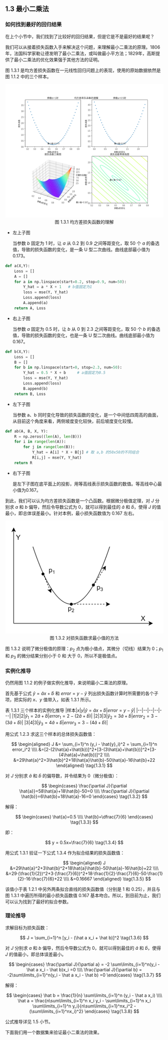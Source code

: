 ## 1.3 最小二乘法

### 如何找到最好的回归结果

在上个小节中，我们找到了比较好的回归结果，但是它是不是最好的结果呢？

我们可以从接着损失函数入手来解决这个问题，来理解最小二乘法的原理。1806 年，法国科学家勒让德发明了最小二乘法，或叫做最小平方法；1829年，高斯提供了最小二乘法的优化效果强于其他方法的证明。

图 1.3.1 是均方差损失函数在一元线性回归问题上的表现，使用的原始数据依然是图 1.1.2 中的三个样本。

<img src="./images/1-3-1.png" />
<center>图 1.3.1 均方差损失函数的理解</center>

- 左上子图
   
    当参数 $b$ 固定为 1 时，让 $a$ 从 0.2 到 0.9 之间等距变化，取 50 个 $a$ 的备选值，导致的损失函数的变化，是一条 U 型二次曲线。曲线底部最小值为0.173。

```Python
def a(X,Y):
    Loss = []
    A = []
    for a in np.linspace(start=0.2, stop=0.9, num=50):
        Y_hat = a * X + 1   # b值固定为1
        loss = mse(Y, Y_hat)
        Loss.append(loss)
        A.append(a)
    return A, Loss
```

- 右上子图
  
  当参数 $a$ 固定为 0.5 时，让 $b$ 从 0 到 2.3 之间等距变化，取 50 个 $b$ 的备选值，导致的损失函数的变化，也是一条 U 型二次曲线。曲线底部最小值为0.167。
  
```Python
def b(X,Y):
    Loss = []
    B = []
    for b in np.linspace(start=0, stop=2.3, num=50):
        Y_hat = 0.5 * X + b     # a值固定为0.5
        loss = mse(Y, Y_hat)
        Loss.append(loss)
        B.append(b)
    return B, Loss
```

- 左下子图
  
  当参数 a、b 同时变化导致的损失函数的变化，是一个中间低四周高的曲面，从目前这个角度来看，两侧坡度变化较快，前后坡度变化较慢。

```Python
def ab(A, B, X, Y):
    R = np.zeros((len(A), len(B)))
    for i in range(len(A)):
        for j in range(len(B)):
            Y_hat = A[i] * X + B[j] # 取 a,b 的50x50的不同组合
            R[i,j] = mse(Y, Y_hat)
    return R
```

- 右下子图
  
  是左下子图在底平面上的投影，用等高线表示损失函数的数值。等高线中心最小值为0.167。

到此，我们可以认为均方差损失函数是一个凸函数。根据微分极值定理，对 $J$ 分别求 $a$ 和 $b$ 偏导，然后令导数公式为 0，就可以得到最佳的 $\hat a$ 和 $\hat b$，使得 $J$ 的值最小，即总体误差最小。针对本例，最小损失函数值为 0.167 左右。

<img src="./images/1-3-2.png" />
<center>图 1.3.2 对损失函数求最小值的方法</center>

图 1.3.2 说明了微分极值的原理：$p_2$ 点为极小值点，其微分（切线）结果为 0；$p_1$ 和 $p_3$ 的微分结果分别小于 0 和 大于 0，所以不是极值点。

### 实例化推导

仍然用图 1.1.2 的例子做实例化推导，来说明最小二乘法的原理。

首先基于公式 $\hat{y}=\hat{a}x+\hat{b}$ 和 $error=y-\hat{y}$ 列出损失函数计算时所需要的各个子项，把实际的 $x、y$ 值带入，如表 1.3.1 所示。

表 1.3.1 三个样本的实例化推导
|样本|$x$|$y$|$\hat{y}=\hat{a}x+\hat{b}$|$error=y-\hat{y}$|
|--|--|--|--|---|
|1|2|2|$\hat{y}_1=2\hat{a}+\hat{b}$|$error_1=2-(2\hat{a}+\hat{b})$|
|2|3|3|$\hat{y}_2=3\hat{a}+\hat{b}$|$error_2=3-(3\hat{a}+\hat{b})$|
|3|4|3|$\hat{y}_3=4\hat{a}+\hat{b}$|$error_3=3-(4\hat{a}+\hat{b})$|

用公式 1.2.3 求这三个样本的总体损失函数值：

$$
\begin{aligned}
J &= \sum_{i=1}^n (y_i - \hat{y}_i)^2 = \sum_{i=1}^n error_i^2
\\\\
&=[2-(2\hat{a}+\hat{b})]^2+[3-(3\hat{a}+\hat{b})]^2+[3-(4\hat{a}+\hat{b})]^2
\\\\
&=29\hat{a}^2+3\hat{b}^2+18\hat{a}\hat{b}-50\hat{a}-16\hat{b}+22
\end{aligned}
\tag{1.3.1}
$$

对 $J$ 分别求 $\hat{a}$ 和 $\hat{b}$ 的偏导数，并令结果为 0（微分极值）：

$$
\begin{cases}
\frac{\partial J}{\partial \hat{a}}=58\hat{a}+18\hat{b}-50=0
\\\\
\frac{\partial J}{\partial \hat{b}}=6\hat{b}+18\hat{a}-16=0
\end{cases}
\tag{1.3.2}
$$

解得：

$$
\begin{cases}
\hat{a}=0.5
\\\\
\hat{b}=\dfrac{7}{6}
\end{cases}
\tag{1.3.3}
$$

即：

$$
y = 0.5x+\frac{7}{6} \tag{1.3.4}
$$

用公式 1.3.1 验证一下公式 1.3.4 作为拟合结果的损失函数值：

$$
\begin{aligned}
J &=29\hat{a}^2+3\hat{b}^2+18\hat{a}\hat{b}-50\hat{a}-16\hat{b}+22
\\\\
&=29·(\frac{1}{2})^2+3·(\frac{7}{6})^2+18·\frac{1}{2}·\frac{7}{6}-50·\frac{1}{2}-16·\frac{7}{6}+22
\\\\
&=0.16667
\end{aligned}
\tag{1.3.5}
$$

该值小于表 1.2.1 中另外两条拟合直线的损失函数值（分别是 1 和 0.25），并且与图 1.3.1 中遍历所得的最小损失函数值 0.167 基本吻合。所以，到目前为止，我们可以认为找到了最好的拟合参数。

### 理论推导

求解目标为损失函数：

$$
J = \sum_{i=1}^n [y_i -  (\hat a x_i + \hat b)]^2 \tag{1.3.6}
$$


对 $J$ 分别求 $a$ 和 $b$ 偏导，然后令导数公式为 0，就可以得到最佳的 $\hat a$ 和 $\hat b$，使得 $J$ 的值最小，即总体误差最小。

$$
\begin{cases}
\frac{\partial J}{\partial a} = -2 \sum\limits_{i=1}^n(y_i - \hat a x_i - \hat b)x_i =0
\\\\
\frac{\partial J}{\partial b} = -2\sum\limits_{i=1}^n(y_i - \hat a x_i - \hat b) =0
\end{cases}
\tag{1.3.7}
$$

解得：

$$
\begin{cases}
\hat b = \frac{1}{n} \sum\limits_{i=1}^n (y_i - \hat a x_i)
\\\\
\hat a = \frac{n\sum\limits_{i=1}^n x_i y_i - \sum\limits_{i=1}^n x_i \sum\limits_{i=1}^n y_i}{n\sum\limits_{i=1}^nx_i^2 - (\sum\limits_{i=1}^nx_i)^2}
\end{cases}
\tag{1.3.8}
$$

公式推导详见 1.5 小节。

下面我们用一个数据集来验证最小二乘法的效果。
